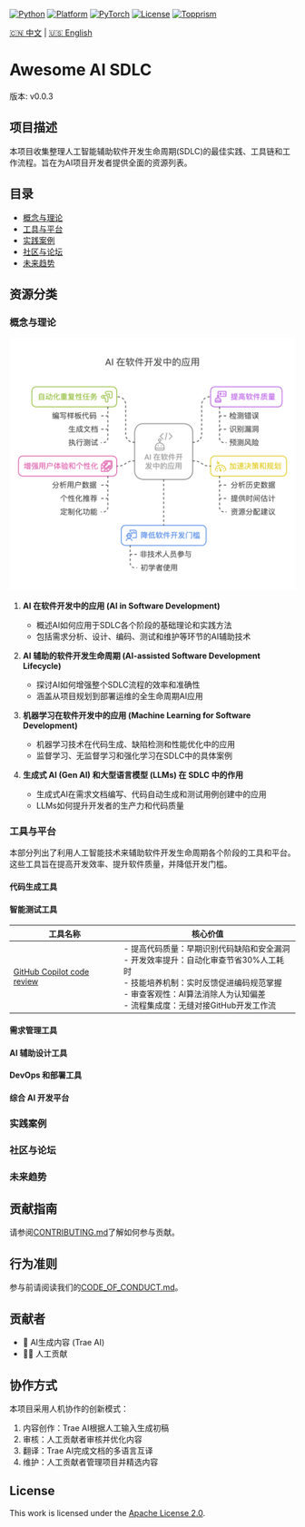 [![Python](https://img.shields.io/badge/Python-3.8+-blue.svg)](https://www.python.org/) [![Platform](https://img.shields.io/badge/Platform-Linux%20|%20macOS%20|%20Windows-lightgrey.svg)](https://en.wikipedia.org/wiki/Cross-platform) [![PyTorch](https://img.shields.io/badge/PyTorch-2.0+-red.svg)](https://pytorch.org/) [![License](https://img.shields.io/badge/License-Apache%202.0-green.svg)](https://opensource.org/licenses/Apache-2.0) [![Topprism](https://img.shields.io/badge/Topprism-Data%20Intelligence-orange.svg)](https://www.topprismdata.com/)

[🇨🇳 中文](docs/zh-CN/README.md) | [🇺🇸 English](docs/en/README.md)

# Awesome AI SDLC

版本: v0.0.3

## 项目描述

本项目收集整理人工智能辅助软件开发生命周期(SDLC)的最佳实践、工具链和工作流程。旨在为AI项目开发者提供全面的资源列表。

## 目录

- [概念与理论](#概念与理论)
- [工具与平台](#工具与平台)
- [实践案例](#实践案例)
- [社区与论坛](#社区与论坛)
- [未来趋势](#未来趋势)

## 资源分类

### 概念与理论
![AI在软件开发中的应用](assets/images/AI%20在软件开发中的应用%20-%20visual%20selection.png)

1. **AI 在软件开发中的应用 (AI in Software Development)**
   - 概述AI如何应用于SDLC各个阶段的基础理论和实践方法
   - 包括需求分析、设计、编码、测试和维护等环节的AI辅助技术

2. **AI 辅助的软件开发生命周期 (AI-assisted Software Development Lifecycle)**
   - 探讨AI如何增强整个SDLC流程的效率和准确性
   - 涵盖从项目规划到部署运维的全生命周期AI应用

3. **机器学习在软件开发中的应用 (Machine Learning for Software Development)**
   - 机器学习技术在代码生成、缺陷检测和性能优化中的应用
   - 监督学习、无监督学习和强化学习在SDLC中的具体案例

4. **生成式 AI (Gen AI) 和大型语言模型 (LLMs) 在 SDLC 中的作用**
   - 生成式AI在需求文档编写、代码自动生成和测试用例创建中的应用
   - LLMs如何提升开发者的生产力和代码质量

### 工具与平台

本部分列出了利用人工智能技术来辅助软件开发生命周期各个阶段的工具和平台。这些工具旨在提高开发效率、提升软件质量，并降低开发门槛。

#### 代码生成工具



#### 智能测试工具

| 工具名称 | 核心价值 |
|---------|---------|
| [GitHub Copilot code review](https://docs.github.com/en/copilot/using-github-copilot/code-review/using-copilot-code-review) | - 提高代码质量：早期识别代码缺陷和安全漏洞<br>- 开发效率提升：自动化审查节省30%人工耗时<br>- 技能培养机制：实时反馈促进编码规范掌握<br>- 审查客观性：AI算法消除人为认知偏差<br>- 流程集成度：无缝对接GitHub开发工作流 |

#### 需求管理工具


#### AI 辅助设计工具


#### DevOps 和部署工具


#### 综合 AI 开发平台


### 实践案例

### 社区与论坛

### 未来趋势

## 贡献指南

请参阅[CONTRIBUTING.md](CONTRIBUTING.md)了解如何参与贡献。

## 行为准则

参与前请阅读我们的[CODE_OF_CONDUCT.md](CODE_OF_CONDUCT.md)。

## 贡献者

- 🤖 AI生成内容 (Trae AI)
- 🧑‍💻 人工贡献

## 协作方式

本项目采用人机协作的创新模式：
1. 内容创作：Trae AI根据人工输入生成初稿
2. 审核：人工贡献者审核并优化内容
3. 翻译：Trae AI完成文档的多语言互译
4. 维护：人工贡献者管理项目并精选内容

## License

This work is licensed under the [Apache License 2.0](LICENSE).